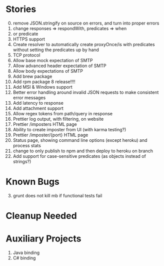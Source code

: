 Stories
=======
0. remove JSON.stringify on source on errors, and turn into proper errors
1. change responses => respondWith, predicates => when
1. or predicate
1. HTTPS support
2. Create resolver to automatically create proxyOnce/is with predicates without
  setting the predicates up by hand
3. TCP protocol
3. Allow base mock expectation of SMTP
4. Allow advanced header expectation of SMTP
5. Allow body expectations of SMTP
6. Add brew package
7. Add rpm package
8 release!!!!
8. Add MSI & Windows support
9. Better error handling around invalid JSON requests to make consistent error messages
1. Add latency to response
1. Add attachment support
1. Allow regex tokens from path/query in response
20. Prettier log output, with filtering, on website
21. Prettier /imposters HTML page
22. Ability to create imposter from UI (with karma testing?)
23. Prettier /imposter/{port} HTML page
24. Status page, showing command line options (except heroku) and process stats
25. change to only publish to npm and then deploy to heroku on branch
26. Add support for case-sensitive predicates (as objects instead of strings?)

Known Bugs
==========
3. grunt does not kill mb if functional tests fail

Cleanup Needed
==============

Auxiliary Projects
==================
1. Java binding
2. C# binding
